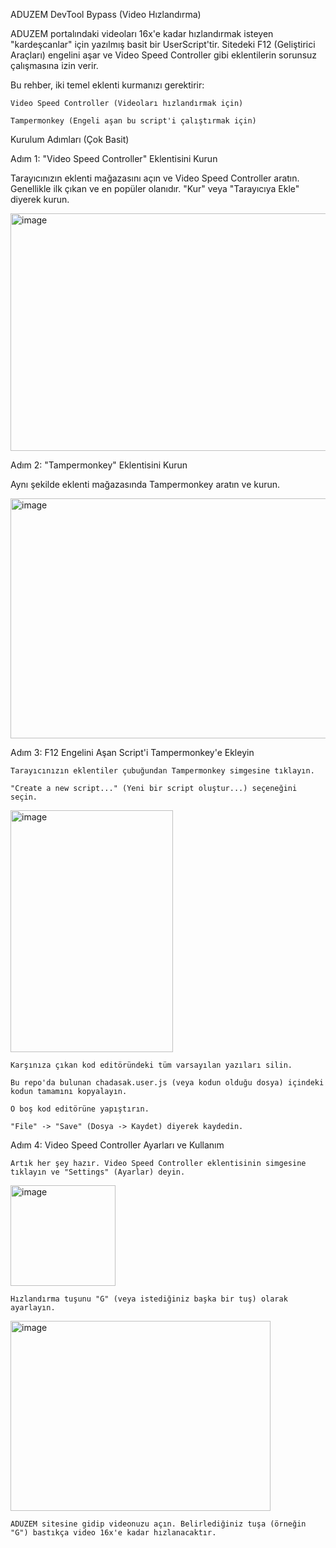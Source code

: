 ADUZEM DevTool Bypass (Video Hızlandırma)

ADUZEM portalındaki videoları 16x'e kadar hızlandırmak isteyen "kardeşcanlar" için yazılmış basit bir UserScript'tir. Sitedeki F12 (Geliştirici Araçları) engelini aşar ve Video Speed Controller gibi eklentilerin sorunsuz çalışmasına izin verir.

Bu rehber, iki temel eklenti kurmanızı gerektirir:

    Video Speed Controller (Videoları hızlandırmak için)

    Tampermonkey (Engeli aşan bu script'i çalıştırmak için)

Kurulum Adımları (Çok Basit)

Adım 1: "Video Speed Controller" Eklentisini Kurun

Tarayıcınızın eklenti mağazasını açın ve Video Speed Controller aratın. Genellikle ilk çıkan ve en popüler olanıdır. "Kur" veya "Tarayıcıya Ekle" diyerek kurun.

<img width="1197" height="380" alt="image" src="https://github.com/user-attachments/assets/2a3ab29f-8289-4d02-a33c-ea220cc3984a" />

Adım 2: "Tampermonkey" Eklentisini Kurun

Aynı şekilde eklenti mağazasında Tampermonkey aratın ve kurun.

<img width="1328" height="384" alt="image" src="https://github.com/user-attachments/assets/3e98c3c7-2e82-454b-a370-8fee2795f868" />

Adım 3: F12 Engelini Aşan Script'i Tampermonkey'e Ekleyin

    Tarayıcınızın eklentiler çubuğundan Tampermonkey simgesine tıklayın.

    "Create a new script..." (Yeni bir script oluştur...) seçeneğini seçin.

<img width="260" height="387" alt="image" src="https://github.com/user-attachments/assets/30a3743e-de0e-4501-b918-dc6f707df343" />

    Karşınıza çıkan kod editöründeki tüm varsayılan yazıları silin.

    Bu repo'da bulunan chadasak.user.js (veya kodun olduğu dosya) içindeki kodun tamamını kopyalayın.

    O boş kod editörüne yapıştırın.

    "File" -> "Save" (Dosya -> Kaydet) diyerek kaydedin.

Adım 4: Video Speed Controller Ayarları ve Kullanım

    Artık her şey hazır. Video Speed Controller eklentisinin simgesine tıklayın ve "Settings" (Ayarlar) deyin.

<img width="168" height="161" alt="image" src="https://github.com/user-attachments/assets/343e10ca-b063-4343-8c11-8bed65ecb435" />

    Hızlandırma tuşunu "G" (veya istediğiniz başka bir tuş) olarak ayarlayın.

<img width="416" height="304" alt="image" src="https://github.com/user-attachments/assets/39a4d9e4-87b0-4eba-96ae-c5887c022490" />

    ADUZEM sitesine gidip videonuzu açın. Belirlediğiniz tuşa (örneğin "G") bastıkça video 16x'e kadar hızlanacaktır.
